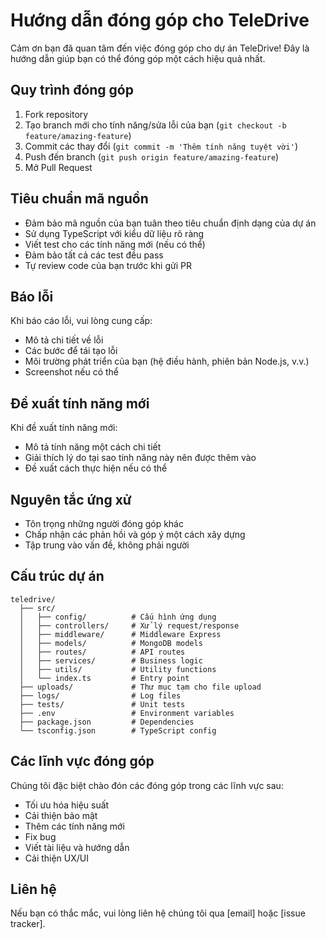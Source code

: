# Hướng dẫn đóng góp cho TeleDrive

Cảm ơn bạn đã quan tâm đến việc đóng góp cho dự án TeleDrive! Đây là hướng dẫn giúp bạn có thể đóng góp một cách hiệu quả nhất.

## Quy trình đóng góp

1. Fork repository
2. Tạo branch mới cho tính năng/sửa lỗi của bạn (`git checkout -b feature/amazing-feature`)
3. Commit các thay đổi (`git commit -m 'Thêm tính năng tuyệt vời'`)
4. Push đến branch (`git push origin feature/amazing-feature`)
5. Mở Pull Request

## Tiêu chuẩn mã nguồn

- Đảm bảo mã nguồn của bạn tuân theo tiêu chuẩn định dạng của dự án
- Sử dụng TypeScript với kiểu dữ liệu rõ ràng
- Viết test cho các tính năng mới (nếu có thể)
- Đảm bảo tất cả các test đều pass
- Tự review code của bạn trước khi gửi PR

## Báo lỗi

Khi báo cáo lỗi, vui lòng cung cấp:

- Mô tả chi tiết về lỗi
- Các bước để tái tạo lỗi
- Môi trường phát triển của bạn (hệ điều hành, phiên bản Node.js, v.v.)
- Screenshot nếu có thể

## Đề xuất tính năng mới

Khi đề xuất tính năng mới:

- Mô tả tính năng một cách chi tiết
- Giải thích lý do tại sao tính năng này nên được thêm vào
- Đề xuất cách thực hiện nếu có thể

## Nguyên tắc ứng xử

- Tôn trọng những người đóng góp khác
- Chấp nhận các phản hồi và góp ý một cách xây dựng
- Tập trung vào vấn đề, không phải người

## Cấu trúc dự án

```
teledrive/
  ├── src/
  │   ├── config/          # Cấu hình ứng dụng
  │   ├── controllers/     # Xử lý request/response
  │   ├── middleware/      # Middleware Express
  │   ├── models/          # MongoDB models
  │   ├── routes/          # API routes
  │   ├── services/        # Business logic
  │   ├── utils/           # Utility functions
  │   └── index.ts         # Entry point
  ├── uploads/             # Thư mục tạm cho file upload
  ├── logs/                # Log files
  ├── tests/               # Unit tests
  ├── .env                 # Environment variables
  ├── package.json         # Dependencies
  └── tsconfig.json        # TypeScript config
```

## Các lĩnh vực đóng góp

Chúng tôi đặc biệt chào đón các đóng góp trong các lĩnh vực sau:

- Tối ưu hóa hiệu suất
- Cải thiện bảo mật
- Thêm các tính năng mới
- Fix bug
- Viết tài liệu và hướng dẫn
- Cải thiện UX/UI

## Liên hệ

Nếu bạn có thắc mắc, vui lòng liên hệ chúng tôi qua [email] hoặc [issue tracker]. 